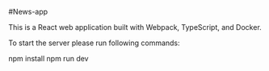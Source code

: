 #News-app

This is a React web application built with Webpack, TypeScript, and Docker.

To start the server please run following commands:

npm install
npm run dev




